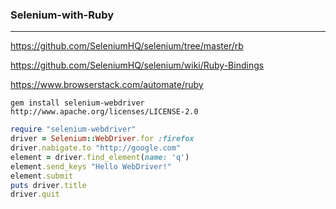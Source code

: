 ### Selenium-with-Ruby
---
https://github.com/SeleniumHQ/selenium/tree/master/rb

https://github.com/SeleniumHQ/selenium/wiki/Ruby-Bindings

https://www.browserstack.com/automate/ruby

```
gem install selenium-webdriver
http://www.apache.org/licenses/LICENSE-2.0
```

```ruby
require "selenium-webdriver"
driver = Selenium::WebDriver.for :firefox
driver.nabigate.to "http://google.com"
element = driver.find_element(name: 'q')
element.send_keys "Hello WebDriver!"
element.submit
puts driver.title
driver.quit

```



```ruby

```

